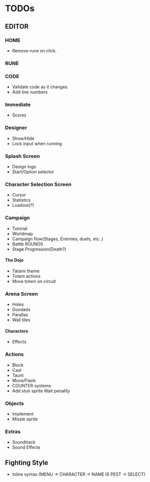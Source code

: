 # TODOs

## EDITOR

### HOME

- Remove rune on click.

### RUNE

### CODE

- Validate code as it changes.
- Add line numbers

### Immediate

- Scores

### Designer

- Show/Hide
- Lock input when running

### Splash Screen

- Design logo
- Start/Option selector

### Character Selection Screen

- Cursor
- Statistics
- Loadout(?)

### Campaign

- Tutorial
- Worldmap
- Campaign flow(Stages, Enemies, duels, etc..)
- Battle ROUNDS
- Stage Progression(Death?)

#### The Dojo

- Tatami theme
- Totem actions
- Move totem on circuit

### Arena Screen

- Holes
- Doodads
- Parallax
- Wall tiles

#### Characters

- Effects

### Actions

- Block
- Cast
- Taunt
- Move/Flank
- COUNTER systems
- Add stun sprite Wait penality

### Objects

- Implement
- Missle sprite

### Extras

- Soundtrack
- Sound Effects

## Fighting Style

- Inline syntax (MENU -> CHARACTER -> NAME IS PEST -> SELECT)


